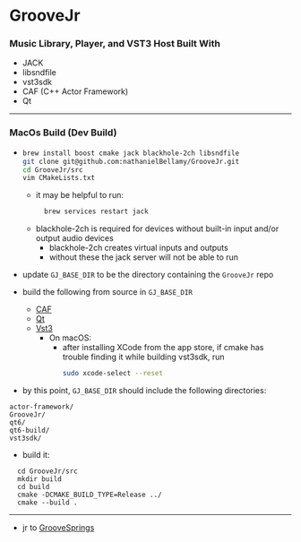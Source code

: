 # GrooveJr
### Music Library, Player, and VST3 Host Built With
- JACK
- libsndfile
- vst3sdk
- CAF (C++ Actor Framework)
- Qt

---

### MacOs Build (Dev Build)

- ```bash
  brew install boost cmake jack blackhole-2ch libsndfile
  git clone git@github.com:nathanielBellamy/GrooveJr.git 
  cd GrooveJr/src
  vim CMakeLists.txt
  ```
  - it may be helpful to run: 
    ```bash
      brew services restart jack
    ```
  - blackhole-2ch is required for devices without built-in input and/or output audio devices
    - blackhole-2ch creates virtual inputs and outputs
    - without these the jack server will not be able to run 
- update `GJ_BASE_DIR` to be the directory containing the `GrooveJr` repo

- build the following from source in `GJ_BASE_DIR`
  - [CAF](https://www.actor-framework.org/)
  - [Qt](https://www.qt.io/)
  - [Vst3](https://github.com/steinbergmedia/vst3sdk)
    - On macOS:
      - after installing XCode from the app store, if cmake has trouble finding it while
        building vst3sdk, run
        ```bash 
        sudo xcode-select --reset
        ```
- by this point, `GJ_BASE_DIR` should include the following directories:
```
actor-framework/
GrooveJr/
qt6/
qt6-build/
vst3sdk/
```

- build it:
```
  cd GrooveJr/src
  mkdir build
  cd build
  cmake -DCMAKE_BUILD_TYPE=Release ../
  cmake --build .
```
___

- jr to [GrooveSprings](https://github.com/nathanielBellamy/GrooveSprings)